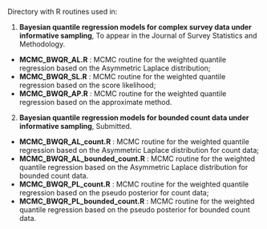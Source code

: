 Directory with R routines used in:

1. **Bayesian quantile regression models for complex survey data under informative sampling**, To appear in the Journal of Survey Statistics and Methodology.

- **MCMC_BWQR_AL.R** : MCMC routine for the weighted quantile regression based on the Asymmetric Laplace distribution;
- **MCMC_BWQR_SL.R** : MCMC routine for the weighted quantile regression based on the score likelihood;
- **MCMC_BWQR_AP.R** : MCMC routine for the weighted quantile regression based on the approximate method.

2. **Bayesian quantile regression models for bounded count data under informative sampling**, Submitted. 

- **MCMC_BWQR_AL_count.R** : MCMC routine for the weighted quantile regression based on the Asymmetric Laplace distribution for count data;
- **MCMC_BWQR_AL_bounded_count.R** : MCMC routine for the weighted quantile regression based on the Asymmetric Laplace distribution for bounded count data.
- **MCMC_BWQR_PL_count.R** : MCMC routine for the weighted quantile regression based on the pseudo posterior for count data;
- **MCMC_BWQR_PL_bounded_count.R** : MCMC routine for the weighted quantile regression based on the pseudo posterior for bounded count data.

<!--- 
3. **Bayesian multiple-output quantile regression for complex survey data under informative sampling**.

- **EM_BWQR_AL_Mult** : EM algorithm for the Bayesian multiple-output quantile regression.
---> 
